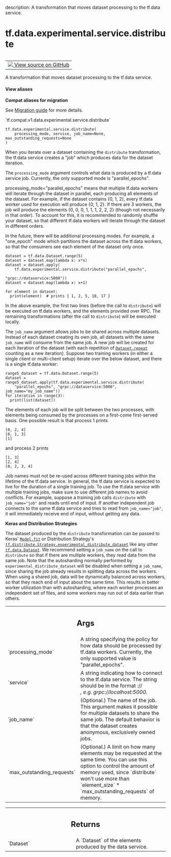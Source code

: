 description: A transformation that moves dataset processing to the tf.data service.

<div itemscope itemtype="http://developers.google.com/ReferenceObject">
<meta itemprop="name" content="tf.data.experimental.service.distribute" />
<meta itemprop="path" content="Stable" />
</div>

# tf.data.experimental.service.distribute

<!-- Insert buttons and diff -->

<table class="tfo-notebook-buttons tfo-api nocontent" align="left">
<td>
  <a target="_blank" href="https://github.com/tensorflow/tensorflow/blob/r2.3/tensorflow/python/data/experimental/ops/data_service_ops.py#L259-L385">
    <img src="https://www.tensorflow.org/images/GitHub-Mark-32px.png" />
    View source on GitHub
  </a>
</td>
</table>



A transformation that moves dataset processing to the tf.data service.

<section class="expandable">
  <h4 class="showalways">View aliases</h4>
  <p>
<b>Compat aliases for migration</b>
<p>See
<a href="https://www.tensorflow.org/guide/migrate">Migration guide</a> for
more details.</p>
<p>`tf.compat.v1.data.experimental.service.distribute`</p>
</p>
</section>

<pre class="devsite-click-to-copy prettyprint lang-py tfo-signature-link">
<code>tf.data.experimental.service.distribute(
    processing_mode, service, job_name=None, max_outstanding_requests=None
)
</code></pre>



<!-- Placeholder for "Used in" -->

When you iterate over a dataset containing the `distribute` transformation,
the tf.data service creates a "job" which produces data for the dataset
iteration.

The `processing_mode` argument controls what data is produced by a tf.data
service job. Currently, the only supported mode is "parallel_epochs".

processing_mode="parallel_epochs" means that multiple tf.data workers will
iterate through the dataset in parallel, each producing all elements of the
dataset. For example, if the dataset contains {0, 1, 2}, every tf.data worker
used for execution will produce {0, 1, 2}. If there are 3 workers, the job
will produce the elements {0, 0, 0, 1, 1, 1, 2, 2, 2} (though not necessarily
in that order). To account for this, it is recommended to randomly shuffle
your dataset, so that different tf.data workers will iterate through the
dataset in different orders.

In the future, there will be additional processing modes. For example,
a "one_epoch" mode which partitions the dataset across the tf.data
workers, so that the consumers see each element of the dataset only once.

```
dataset = tf.data.Dataset.range(5)
dataset = dataset.map(lambda x: x*x)
dataset = dataset.apply(
    tf.data.experimental.service.distribute("parallel_epochs",
                                            "grpc://dataservice:5000"))
dataset = dataset.map(lambda x: x+1)

for element in dataset:
  print(element)  # prints { 1, 2, 5, 10, 17 }
```

In the above example, the first two lines (before the call to `distribute`)
will be executed on tf.data workers, and the elements provided over
RPC. The remaining transformations (after the call to `distribute`) will be
executed locally.

The `job_name` argument allows jobs to be shared across multiple
datasets. Instead of each dataset creating its own job, all
datasets with the same `job_name` will consume from the same job. A new job
will be created for each iteration of the dataset (with each repetition of
<a href="../../../../tf/data/Dataset.md#repeat"><code>Dataset.repeat</code></a> counting as a new iteration). Suppose two training workers
(in either a single client or multi-client setup) iterate over the below
dataset, and there is a single tf.data worker:

```
range5_dataset = tf.data.Dataset.range(5)
dataset = range5_dataset.apply(tf.data.experimental.service.distribute(
    "parallel_epochs", "grpc://dataservice:5000", job_name="my_job_name"))
for iteration in range(3):
  print(list(dataset))
```

The elements of each job will be split between the two processes, with
elements being consumed by the processes on a first-come first-served basis.
One possible result is that process 1 prints

```
[0, 2, 4]
[0, 1, 3]
[1]
```

and process 2 prints

```
[1, 3]
[2, 4]
[0, 2, 3, 4]
```

Job names must not be re-used across different training jobs within the
lifetime of the tf.data service. In general, the tf.data service is expected
to live for the duration of a single training job.
To use the tf.data service with multiple training jobs, make sure to use
different job names to avoid conflicts. For example, suppose a training job
calls `distribute` with `job_name="job"` and reads until end of input. If
another independent job connects to the same tf.data service and tries to read
from `job_name="job"`, it will immediately receive end of input, without
getting any data.

**Keras and Distribution Strategies**

The dataset produced by the `distribute` transformation can be passed to
Keras' <a href="../../../../tf/keras/Model.md#fit"><code>Model.fit</code></a> or Distribution Strategy's
<a href="../../../../tf/distribute/Strategy.md#experimental_distribute_dataset"><code>tf.distribute.Strategy.experimental_distribute_dataset</code></a> like any other
<a href="../../../../tf/data/Dataset.md"><code>tf.data.Dataset</code></a>. We recommend setting a `job_name` on the call to
`distribute` so that if there are multiple workers, they read data from the
same job. Note that the autosharding normally performed by
`experimental_distribute_dataset` will be disabled when setting a `job_name`,
since sharing the job already results in splitting data across the workers.
When using a shared job, data will be dynamically balanced across workers, so
that they reach end of input about the same time. This results in better
worker utilization than with autosharding, where each worker processes an
independent set of files, and some workers may run out of data earlier than
others.

<!-- Tabular view -->
 <table class="responsive fixed orange">
<colgroup><col width="214px"><col></colgroup>
<tr><th colspan="2"><h2 class="add-link">Args</h2></th></tr>

<tr>
<td>
`processing_mode`
</td>
<td>
A string specifying the policy for how data should be
processed by tf.data workers. Currently, the only supported value is
"parallel_epochs".
</td>
</tr><tr>
<td>
`service`
</td>
<td>
A string indicating how to connect to the tf.data service. The
string should be in the format <protocol>://<address>, e.g.
grpc://localhost:5000.
</td>
</tr><tr>
<td>
`job_name`
</td>
<td>
(Optional.) The name of the job. This argument makes it possible
for multiple datasets to share the same job. The default behavior is that
the dataset creates anonymous, exclusively owned jobs.
</td>
</tr><tr>
<td>
`max_outstanding_requests`
</td>
<td>
(Optional.) A limit on how many elements may be
requested at the same time. You can use this option to control the amount
of memory used, since `distribute` won't use more than `element_size` *
`max_outstanding_requests` of memory.
</td>
</tr>
</table>



<!-- Tabular view -->
 <table class="responsive fixed orange">
<colgroup><col width="214px"><col></colgroup>
<tr><th colspan="2"><h2 class="add-link">Returns</h2></th></tr>

<tr>
<td>
`Dataset`
</td>
<td>
A `Dataset` of the elements produced by the data service.
</td>
</tr>
</table>

